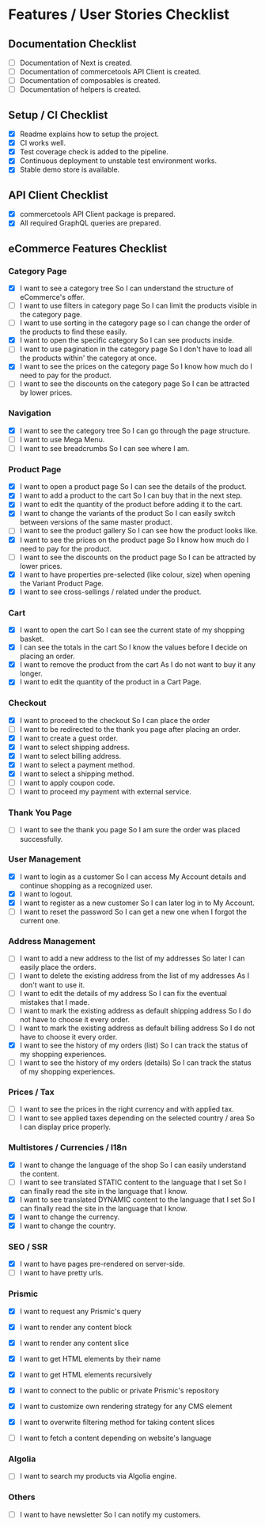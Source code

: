 # Features / User Stories Checklist

## Documentation Checklist

- [ ] Documentation of Next is created.
- [ ] Documentation of commercetools API Client is created.
- [ ] Documentation of composables is created.
- [ ] Documentation of helpers is created.

## Setup / CI Checklist

- [x] Readme explains how to setup the project.
- [x] CI works well.
- [x] Test coverage check is added to the pipeline.
- [x] Continuous deployment to unstable test environment works.
- [x] Stable demo store is available.

## API Client Checklist

- [x] commercetools API Client package is prepared.
- [x] All required GraphQL queries are prepared.

## eCommerce Features Checklist

### Category Page

- [x] I want to see a category tree So I can understand the structure of eCommerce's offer.
- [ ] I want to use filters in category page So I can limit the products visible in the category page.
- [ ] I want to use sorting in the category page so I can change the order of the products to find these easily.
- [x] I want to open the specific category So I can see products inside.
- [ ] I want to use pagination in the category page So I don't have to load all the products within' the category at once.
- [x] I want to see the prices on the category page So I know how much do I need to pay for the product.
- [ ] I want to see the discounts on the category page So I can be attracted by lower prices.

### Navigation

- [x] I want to see the category tree So I can go through the page structure.
- [ ] I want to use Mega Menu.
- [ ] I want to see breadcrumbs So I can see where I am.

### Product Page

- [x] I want to open a product page So I can see the details of the product.
- [x] I want to add a product to the cart So I can buy that in the next step.
- [x] I want to edit the quantity of the product before adding it to the cart.
- [x] I want to change the variants of the product So I can easily switch between versions of the same master product.
- [ ] I want to see the product gallery So I can see how the product looks like.
- [x] I want to see the prices on the product page So I know how much do I need to pay for the product.
- [ ] I want to see the discounts on the product page So I can be attracted by lower prices.
- [x] I want to have properties pre-selected (like colour, size) when opening the Variant Product Page.
- [x] I want to see cross-sellings / related under the product.

### Cart

- [x] I want to open the cart So I can see the current state of my shopping basket.
- [x] I can see the totals in the cart So I know the values before I decide on placing an order.
- [x] I want to remove the product from the cart As I do not want to buy it any longer.
- [x] I want to edit the quantity of the product in a Cart Page.

### Checkout

- [x] I want to proceed to the checkout So I can place the order
- [ ] I want to be redirected to the thank you page after placing an order.
- [x] I want to create a guest order.
- [x] I want to select shipping address.
- [x] I want to select billing address.
- [x] I want to select a payment method.
- [x] I want to select a shipping method.
- [ ] I want to apply coupon code.
- [ ] I want to proceed my payment with external service.

### Thank You Page

- [ ] I want to see the thank you page So I am sure the order was placed successfully.

### User Management

- [x] I want to login as a customer So I can access My Account details and continue shopping as a recognized user.
- [x] I want to logout.
- [x] I want to register as a new customer So I can later log in to My Account.
- [ ] I want to reset the password So I can get a new one when I forgot the current one.

### Address Management

- [ ] I want to add a new address to the list of my addresses So later I can easily place the orders.
- [ ] I want to delete the existing address from the list of my addresses As I don't want to use it.
- [ ] I want to edit the details of my address So I can fix the eventual mistakes that I made.
- [ ] I want to mark the existing address as default shipping address So I do not have to choose it every order.
- [ ] I want to mark the existing address as default billing address So I do not have to choose it every order.
- [x] I want to see the history of my orders (list) So I can track the status of my shopping experiences.
- [ ] I want to see the history of my orders (details) So I can track the status of my shopping experiences.

### Prices / Tax
- [ ] I want to see the prices in the right currency and with applied tax.
- [ ] I want to see applied taxes depending on the selected country / area So I can display price properly.

### Multistores / Currencies / I18n

- [x] I want to change the language of the shop So I can easily understand the content.
- [ ] I want to see translated STATIC content to the language that I set So I can finally read the site in the language that I know.
- [x] I want to see translated DYNAMIC content to the language that I set So I can finally read the site in the language that I know.
- [x] I want to change the currency.
- [x] I want to change the country.

### SEO / SSR
- [x] I want to have pages pre-rendered on server-side.
- [ ] I want to have pretty urls.

### Prismic

- [x] I want to request any Prismic's query
- [x] I want to render any content block
- [x] I want to render any content slice
- [x] I want to get HTML elements by their name
- [x] I want to get HTML elements recursively
- [x] I want to connect to the public or private Prismic's repository
- [x] I want to customize own rendering strategy for any CMS element
- [x] I want to overwrite filtering method for taking content slices
- [ ] I want to fetch a content depending on website's language


### Algolia
- [ ] I want to search my products via Algolia engine.

### Others
- [ ] I want to have newsletter So I can notify my customers.
